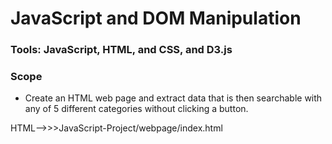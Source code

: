# JavaScript and DOM Manipulation

### Tools: JavaScript, HTML, and CSS, and D3.js 

### Scope
* Create an HTML web page and extract data that is then searchable with any of 5 different categories without clicking a button. 


HTML-->>>JavaScript-Project/webpage/index.html
 

